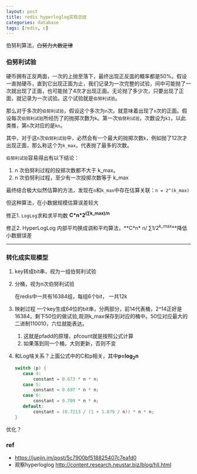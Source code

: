```yaml
---
layout: post
title: redis hyperloglog实现总结
categories: database
tags: [redis, c]
---
```


 

伯努利算法，~~白努力大数定律~~

### 伯努利试验

硬币拥有正反两面，一次的上抛至落下，最终出现正反面的概率都是50%。假设一直抛硬币，直到它出现正面为止，我们记录为一次完整的试验，间中可能抛了一次就出现了正面，也可能抛了4次才出现正面。无论抛了多少次，只要出现了正面，就记录为一次试验。这个试验就是`伯努利试验`。

那么对于多次的`伯努利试验`，假设这个多次为`n`次。就意味着出现了`n`次的正面。假设每次`伯努利试验`所经历了的抛掷次数为`k`。第一次`伯努利试验`，次数设为`k1`，以此类推，第`n`次对应的是`kn`。

其中，对于这`n`次`伯努利试验`中，必然会有一个最大的抛掷次数`k`，例如抛了12次才出现正面，那么称这个为`k_max`，代表抛了最多的次数。

`伯努利试验`容易得出有以下结论：

1. n 次伯努利过程的投掷次数都不大于 k_max。
2. n 次伯努利过程，至少有一次投掷次数等于 k_max

最终结合极大似然估算的方法，发现在`n`和`k_max`中存在估算关联：`n = 2^(k_max)` 



但这种算法，在小数据规模估算误差较大 

修正1. `LogLog`求和求平均数 **C\*n\*2<sup>(∑k_max)/n</sup>**

修正2. HyperLogLog 内部平均换成调和平均算法，**C\*n\* n/ ∑1/2<sup>k_max</sup>**降低小数据误差



----

### 转化成实现模型

1. key转成bit串，视为一组伯努利试验

2. 分桶，视为n次伯努利试验

   在redis中一共有16384组，每组6个bit， 一共12k

3. 映射过程 一个key生成64位的bit串，分两部分，前14代表桶，2^14正好是16384，剩下50位的做试验,观测k_max保存到对应的桶中。50位对应最大的二进制110010，六位就能表达。

   1. 这就是pfadd的原理，pfcount就是按照公式计算
   2. 如果落到同一个桶，大则更新，否则不变

4. 和Log啥关系？上面公式中的C和p相关，其中**p=log<sub>2</sub>n**

   ```c
   switch (p) {
      case 4:
          constant = 0.673 * n * n;
      case 5:
          constant = 0.697 * n * n;
      case 6:
          constant = 0.709 * n * n;
      default:
          constant = (0.7213 / (1 + 1.079 / n)) * n * n;
   }
   ```

   

   

优化？





### ref

- https://juejin.im/post/5c7900bf518825407c7eafd0
- 观察hyperloglog http://content.research.neustar.biz/blog/hll.html







